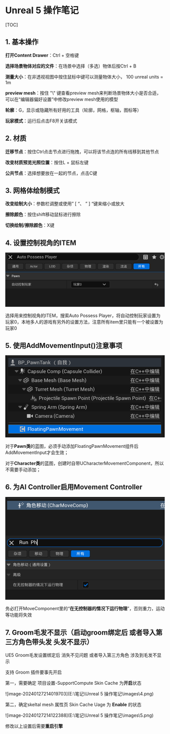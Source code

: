 # Unreal 5 操作笔记

[TOC]



## 1. 基本操作

**打开Content Drawer**：Ctrl + 空格键

**选择场景物体对应的文件**：在场景中选择（多选）物体后按Ctrl + B

**测量大小**：在非透视视图中按住鼠标中键可以测量物体大小， 100 unreal units = 1m

**preview mesh**：按住 "\\" 键查看preview mesh来判断场景物体大小是否合适，可以在“编辑器偏好设置”中修改preview mesh使用的模型 

**轮廓**：G，显示或隐藏所有好用的工具（轮廓，网格，枢轴，图标等）

**玩家模式**：运行后点击F8开关该模式



## 2. 材质

**迁移节点**：按住Ctrl点击节点进行拖拽，可以将该节点连的所有线移到其他节点

**改变材质预览光照位置**：按住L + 鼠标左键

**公共节点**：选择想要放在一起的节点，点击C键



## 3. 网格体绘制模式

**改变绘制大小**：参数栏调整或使用” [ “、 ” ] “键来缩小或放大

**擦除颜色**：按住shift移动鼠标进行擦除

**切换绘制/擦除颜色**：X键



## 4. 设置控制视角的ITEM

![](images\1.png)

选择用来控制视角的ITEM，搜索Auto Possess Player，将自动控制玩家设置为玩家0，本地多人的游戏有另外的设置方法，注意所有item里只能有一个被设置为玩家0



## 5. 使用AddMovementInput()注意事项

![](images/2.png)

对于**Pawn类**的蓝图，必须手动添加FloatingPawnMovement组件后AddMovementInput才会生效；

对于**Character类**的蓝图，创建时自带UCharacterMovementComponent，所以不需要手动添加；



## 6. 为AI Controller启用Movement Controller

![image-20240105230849757](images\3)

务必打开MoveComponent里的“**在无控制器的情况下运行物理**”，否则重力，运动等功能将失效



## 7. Groom毛发不显示（启动groom绑定后 或者导入第三方角色带头发 头发不显示）

UE5 Groom毛发设置绑定后 消失不见问题 或者导入第三方角色 涉及到毛发不显示

支持 Groom 插件要事先开启

第一，需要确定 项目设置-SupportCompute Skin Cache 为**开启**状态

![image-20240127214019703](E:\笔记\Unreal 5 操作笔记\images\4.png)

第二，确定skeltal mesh 属性页 Skin Cache Uage 为 **Enable** 的状态

![image-20240127214122388](E:\笔记\Unreal 5 操作笔记\images\5.png)

修改以上设置后需要**重启引擎**
